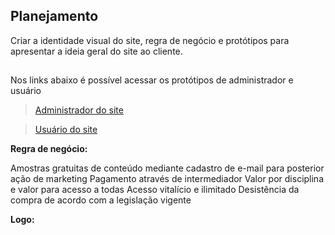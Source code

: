 ## Planejamento

Criar a identidade visual do site, regra de negócio e protótipos para apresentar a ideia geral do site ao cliente. 

## 
Nos links abaixo é possível acessar os protótipos de administrador e usuário

> [Administrador do site](https://www.figma.com/proto/0vJ4fIZwk8dtKYKwsZpGIp/GRUPO-III---FATEC?node-id=65%3A1274&scaling=min-zoom)
  
> [Usuário do site](https://www.figma.com/proto/0vJ4fIZwk8dtKYKwsZpGIp/GRUPO-III---FATEC?node-id=160%3A2242&scaling=min-zoom)


**Regra de negócio:**

Amostras gratuitas de conteúdo mediante cadastro de e-mail para posterior ação de marketing
Pagamento através de intermediador
Valor por disciplina e valor para acesso a todas
Acesso vitalício e ilimitado
Desistência da compra de acordo com a legislação vigente


**Logo:**

